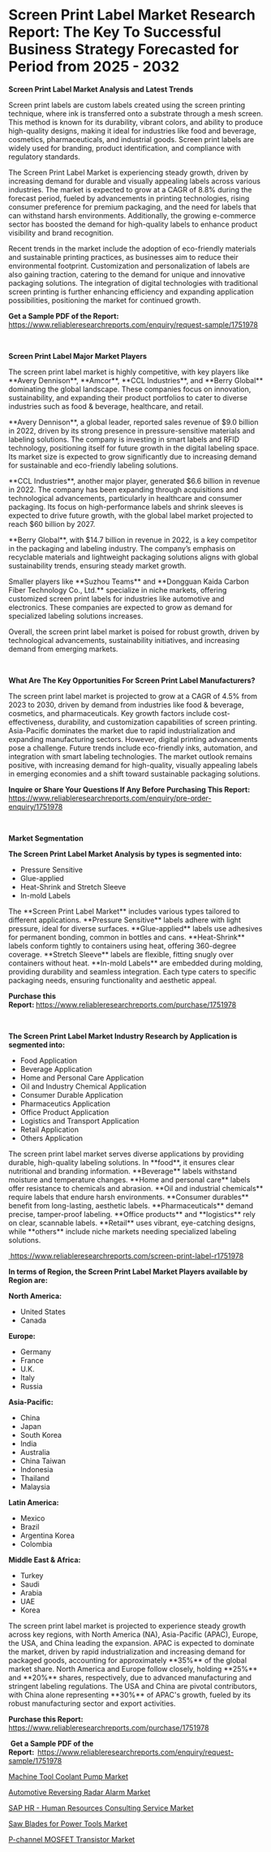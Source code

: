 <p><h1>Screen Print Label Market Research Report: The Key To Successful Business Strategy Forecasted for Period from 2025 - 2032</h1></p><p><strong>Screen Print Label Market Analysis and Latest Trends</strong></p>
<p><p>Screen print labels are custom labels created using the screen printing technique, where ink is transferred onto a substrate through a mesh screen. This method is known for its durability, vibrant colors, and ability to produce high-quality designs, making it ideal for industries like food and beverage, cosmetics, pharmaceuticals, and industrial goods. Screen print labels are widely used for branding, product identification, and compliance with regulatory standards.</p><p>The Screen Print Label Market is experiencing steady growth, driven by increasing demand for durable and visually appealing labels across various industries. The market is expected to grow at a CAGR of 8.8% during the forecast period, fueled by advancements in printing technologies, rising consumer preference for premium packaging, and the need for labels that can withstand harsh environments. Additionally, the growing e-commerce sector has boosted the demand for high-quality labels to enhance product visibility and brand recognition.</p><p>Recent trends in the market include the adoption of eco-friendly materials and sustainable printing practices, as businesses aim to reduce their environmental footprint. Customization and personalization of labels are also gaining traction, catering to the demand for unique and innovative packaging solutions. The integration of digital technologies with traditional screen printing is further enhancing efficiency and expanding application possibilities, positioning the market for continued growth.</p></p>
<p><strong>Get a Sample PDF of the Report:&nbsp;</strong> <a href="https://www.reliableresearchreports.com/enquiry/request-sample/1751978?utm_campaign=2198&utm_medium=2&utm_source=Github&utm_content=ia&utm_term=26012025&utm_id=screen-print-label">https://www.reliableresearchreports.com/enquiry/request-sample/1751978</a></p>
<p>&nbsp;</p>
<p><strong>Screen Print Label Major Market Players</strong></p>
<p><p>The screen print label market is highly competitive, with key players like **Avery Dennison**, **Amcor**, **CCL Industries**, and **Berry Global** dominating the global landscape. These companies focus on innovation, sustainability, and expanding their product portfolios to cater to diverse industries such as food & beverage, healthcare, and retail.</p><p>**Avery Dennison**, a global leader, reported sales revenue of $9.0 billion in 2022, driven by its strong presence in pressure-sensitive materials and labeling solutions. The company is investing in smart labels and RFID technology, positioning itself for future growth in the digital labeling space. Its market size is expected to grow significantly due to increasing demand for sustainable and eco-friendly labeling solutions.</p><p>**CCL Industries**, another major player, generated $6.6 billion in revenue in 2022. The company has been expanding through acquisitions and technological advancements, particularly in healthcare and consumer packaging. Its focus on high-performance labels and shrink sleeves is expected to drive future growth, with the global label market projected to reach $60 billion by 2027.</p><p>**Berry Global**, with $14.7 billion in revenue in 2022, is a key competitor in the packaging and labeling industry. The company’s emphasis on recyclable materials and lightweight packaging solutions aligns with global sustainability trends, ensuring steady market growth.</p><p>Smaller players like **Suzhou Teams** and **Dongguan Kaida Carbon Fiber Technology Co., Ltd.** specialize in niche markets, offering customized screen print labels for industries like automotive and electronics. These companies are expected to grow as demand for specialized labeling solutions increases.</p><p>Overall, the screen print label market is poised for robust growth, driven by technological advancements, sustainability initiatives, and increasing demand from emerging markets.</p></p>
<p>&nbsp;</p>
<p><strong>What Are The Key Opportunities For Screen Print Label Manufacturers?</strong></p>
<p><p>The screen print label market is projected to grow at a CAGR of 4.5% from 2023 to 2030, driven by demand from industries like food & beverage, cosmetics, and pharmaceuticals. Key growth factors include cost-effectiveness, durability, and customization capabilities of screen printing. Asia-Pacific dominates the market due to rapid industrialization and expanding manufacturing sectors. However, digital printing advancements pose a challenge. Future trends include eco-friendly inks, automation, and integration with smart labeling technologies. The market outlook remains positive, with increasing demand for high-quality, visually appealing labels in emerging economies and a shift toward sustainable packaging solutions.</p></p>
<p><strong>Inquire or Share Your Questions If Any Before Purchasing This Report:</strong> <a href="https://www.reliableresearchreports.com/enquiry/pre-order-enquiry/1751978?utm_campaign=2198&utm_medium=2&utm_source=Github&utm_content=ia&utm_term=26012025&utm_id=screen-print-label">https://www.reliableresearchreports.com/enquiry/pre-order-enquiry/1751978</a></p>
<p>&nbsp;</p>
<p><strong>Market Segmentation</strong></p>
<p><strong>The Screen Print Label Market Analysis by types is segmented into:</strong></p>
<p><ul><li>Pressure Sensitive</li><li>Glue-applied</li><li>Heat-Shrink and Stretch Sleeve</li><li>In-mold Labels</li></ul></p>
<p><p>The **Screen Print Label Market** includes various types tailored to different applications. **Pressure Sensitive** labels adhere with light pressure, ideal for diverse surfaces. **Glue-applied** labels use adhesives for permanent bonding, common in bottles and cans. **Heat-Shrink** labels conform tightly to containers using heat, offering 360-degree coverage. **Stretch Sleeve** labels are flexible, fitting snugly over containers without heat. **In-mold Labels** are embedded during molding, providing durability and seamless integration. Each type caters to specific packaging needs, ensuring functionality and aesthetic appeal.</p></p>
<p><strong>Purchase this Report:&nbsp;</strong><a href="https://www.reliableresearchreports.com/purchase/1751978?utm_campaign=2198&utm_medium=2&utm_source=Github&utm_content=ia&utm_term=26012025&utm_id=screen-print-label">https://www.reliableresearchreports.com/purchase/1751978</a></p>
<p>&nbsp;</p>
<p><strong>The Screen Print Label Market Industry Research by Application is segmented into:</strong></p>
<p><ul><li>Food Application</li><li>Beverage Application</li><li>Home and Personal Care Application</li><li>Oil and Industry Chemical Application</li><li>Consumer Durable Application</li><li>Pharmaceutics Application</li><li>Office Product Application</li><li>Logistics and Transport Application</li><li>Retail Application</li><li>Others Application</li></ul></p>
<p><p>The screen print label market serves diverse applications by providing durable, high-quality labeling solutions. In **food**, it ensures clear nutritional and branding information. **Beverage** labels withstand moisture and temperature changes. **Home and personal care** labels offer resistance to chemicals and abrasion. **Oil and industrial chemicals** require labels that endure harsh environments. **Consumer durables** benefit from long-lasting, aesthetic labels. **Pharmaceuticals** demand precise, tamper-proof labeling. **Office products** and **logistics** rely on clear, scannable labels. **Retail** uses vibrant, eye-catching designs, while **others** include niche markets needing specialized labeling solutions.</p></p>
<p><a href="https://www.reliableresearchreports.com/screen-print-label-r1751978?utm_campaign=2198&utm_medium=2&utm_source=Github&utm_content=ia&utm_term=26012025&utm_id=screen-print-label">&nbsp;https://www.reliableresearchreports.com/screen-print-label-r1751978</a></p>
<p><strong>In terms of Region, the Screen Print Label Market Players available by Region are:</strong></p>
<p>
    <p> <strong> North America: </strong>
        <ul>
            <li>United States</li>
            <li>Canada</li>
        </ul>
        </p> 
    <p> <strong> Europe: </strong>
        <ul>
            <li>Germany</li>
            <li>France</li>
            <li>U.K.</li>
            <li>Italy</li>
            <li>Russia</li>
        </ul>
        </p> 
    <p> <strong> Asia-Pacific: </strong>
        <ul>
            <li>China</li>
            <li>Japan</li>
            <li>South Korea</li>
            <li>India</li>
            <li>Australia</li>
            <li>China Taiwan</li>
            <li>Indonesia</li>
            <li>Thailand</li>
            <li>Malaysia</li>
        </ul>
        </p> 
    <p> <strong> Latin America: </strong>
        <ul>
            <li>Mexico</li>
            <li>Brazil</li>
            <li>Argentina Korea</li>
            <li>Colombia</li>
        </ul>
        </p> 
    <p> <strong> Middle East & Africa: </strong>
        <ul>
            <li>Turkey</li>
            <li>Saudi</li>
            <li>Arabia</li>
            <li>UAE</li>
            <li>Korea</li>
        </ul>
    </p>
    </p>
<p><p>The screen print label market is projected to experience steady growth across key regions, with North America (NA), Asia-Pacific (APAC), Europe, the USA, and China leading the expansion. APAC is expected to dominate the market, driven by rapid industrialization and increasing demand for packaged goods, accounting for approximately **35%** of the global market share. North America and Europe follow closely, holding **25%** and **20%** shares, respectively, due to advanced manufacturing and stringent labeling regulations. The USA and China are pivotal contributors, with China alone representing **30%** of APAC's growth, fueled by its robust manufacturing sector and export activities.</p></p>
<p><strong>Purchase this Report: </strong><a href="https://www.reliableresearchreports.com/purchase/1751978?utm_campaign=2198&utm_medium=2&utm_source=Github&utm_content=ia&utm_term=26012025&utm_id=screen-print-label">https://www.reliableresearchreports.com/purchase/1751978</a></p>
<p>&nbsp;<strong>Get a Sample PDF of the Report:&nbsp;&nbsp;</strong><a href="https://www.reliableresearchreports.com/enquiry/request-sample/1751978?utm_campaign=2198&utm_medium=2&utm_source=Github&utm_content=ia&utm_term=26012025&utm_id=screen-print-label">https://www.reliableresearchreports.com/enquiry/request-sample/1751978</a></p>
<p><strong></strong></p>
<p><p><a href="https://www.linkedin.com/pulse/market-study-global-machine-tool-coolant-pump-2025-2032-size-7ah1c?utm_campaign=2198&utm_medium=2&utm_source=Github&utm_content=ia&utm_term=26012025&utm_id=screen-print-label">Machine Tool Coolant Pump Market</a></p><p><a href="https://www.linkedin.com/pulse/market-demand-revenue-growth-automotive-reversing-radar-alarm-hcwif?utm_campaign=2198&utm_medium=2&utm_source=Github&utm_content=ia&utm_term=26012025&utm_id=screen-print-label">Automotive Reversing Radar Alarm Market</a></p><p><a href="https://www.linkedin.com/pulse/key-metrics-sap-hr-human-resources-consulting-service-hbdjc?utm_campaign=2198&utm_medium=2&utm_source=Github&utm_content=ia&utm_term=26012025&utm_id=screen-print-label">SAP HR - Human Resources Consulting Service Market</a></p><p><a href="https://www.linkedin.com/pulse/comprehensive-analysis-saw-blades-power-tools-market-size-share-gr2oc?utm_campaign=2198&utm_medium=2&utm_source=Github&utm_content=ia&utm_term=26012025&utm_id=screen-print-label">Saw Blades for Power Tools Market</a></p><p><a href="https://www.linkedin.com/pulse/market-revenue-growth-forecast-p-channel-mosfet-transistor-vgj4f?utm_campaign=2198&utm_medium=2&utm_source=Github&utm_content=ia&utm_term=26012025&utm_id=screen-print-label">P-channel MOSFET Transistor Market</a></p></p>